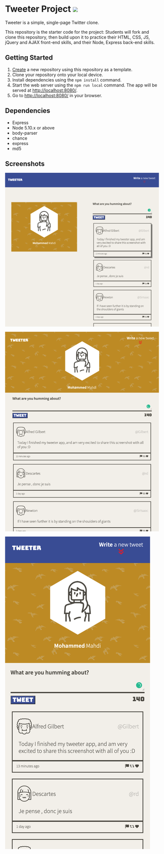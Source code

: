 # Tweeter Project <img src="https://c.tenor.com/TgKK6YKNkm0AAAAi/verified-verificado.gif" width="30px">

Tweeter is a simple, single-page Twitter clone.

This repository is the starter code for the project: Students will fork and clone this repository, then build upon it to practice their HTML, CSS, JS, jQuery and AJAX front-end skills, and their Node, Express back-end skills.

## Getting Started

1. [Create](https://docs.github.com/en/repositories/creating-and-managing-repositories/creating-a-repository-from-a-template) a new repository using this repository as a template.
2. Clone your repository onto your local device.
3. Install dependencies using the `npm install` command.
3. Start the web server using the `npm run local` command. The app will be served at <http://localhost:8080/>.
4. Go to <http://localhost:8080/> in your browser.

## Dependencies

- Express
- Node 5.10.x or above
- body-parser
- chance
- express
- md5

## Screenshots

![tweet-App-desktop-view](https://github.com/MohammedMahdi21/tweeter/blob/master/docs/tweet-App-desktop-view.png)

![tweet-App-tablet-view](https://github.com/MohammedMahdi21/tweeter/blob/master/docs/tweet-App-tablet-view.png)

![tweet-App-phone-view](https://github.com/MohammedMahdi21/tweeter/blob/master/docs/tweet-App-phone-view.png)


